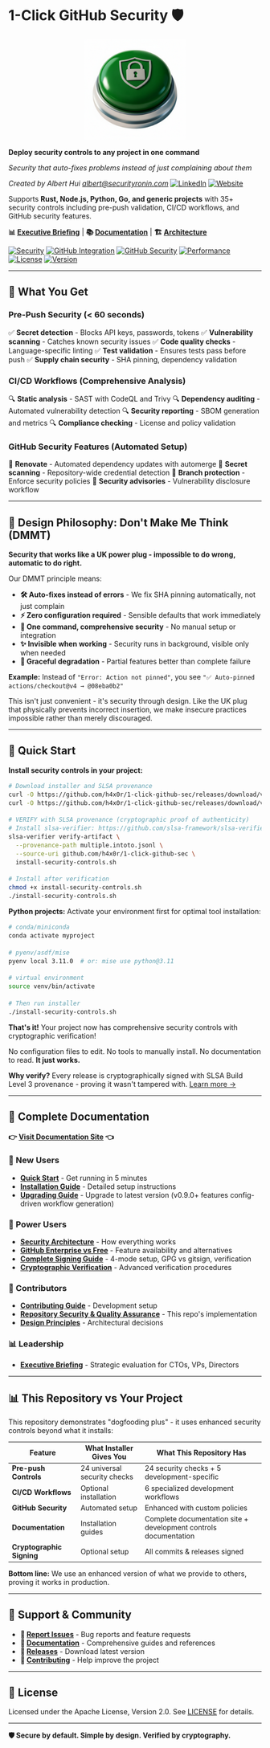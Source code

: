 # 1-Click GitHub Security 🛡️

<div align="center">
  <img src="docs/1-click-github-sec Logo.png" alt="1-Click GitHub Security" width="200">
</div>

**Deploy security controls to any project in one command**

*Security that auto-fixes problems instead of just complaining about them*

*Created by Albert Hui <albert@securityronin.com>* [![LinkedIn](https://img.shields.io/badge/LinkedIn-0077B5?style=flat-square&logo=linkedin&logoColor=white)](https://www.linkedin.com/in/alberthui) [![Website](https://img.shields.io/badge/Website-4285F4?style=flat-square&logo=google-chrome&logoColor=white)](https://www.securityronin.com/)

Supports **Rust, Node.js, Python, Go, and generic projects** with 35+ security controls including pre-push validation, CI/CD workflows, and GitHub security features.

**📊 [Executive Briefing](docs/executive-briefing.md)** | **📚 [Documentation](https://h4x0r.github.io/1-click-github-sec/)** | **🏗️ [Architecture](docs/architecture.md)**

[![Security](https://img.shields.io/badge/Installer%20Provides-35%2B%20Controls-green.svg)](https://h4x0r.github.io/1-click-github-sec/) [![GitHub Integration](https://img.shields.io/badge/Works%20with-GitHub-181717?logo=github&logoColor=white)](https://docs.github.com/en/rest) [![GitHub Security](https://img.shields.io/badge/GitHub%20Security-6%20Features-blue.svg)](https://h4x0r.github.io/1-click-github-sec/) [![Performance](https://img.shields.io/badge/Pre--Push-%3C60s-orange.svg)](https://h4x0r.github.io/1-click-github-sec/) [![License](https://img.shields.io/badge/License-Apache%202.0-blue.svg)](LICENSE) [![Version](https://img.shields.io/badge/Version-v0.9.0-purple.svg)](https://github.com/h4x0r/1-click-github-sec/releases)

---

## 🎯 What You Get

### Pre-Push Security (< 60 seconds)
✅ **Secret detection** - Blocks API keys, passwords, tokens
✅ **Vulnerability scanning** - Catches known security issues
✅ **Code quality checks** - Language-specific linting
✅ **Test validation** - Ensures tests pass before push
✅ **Supply chain security** - SHA pinning, dependency validation

### CI/CD Workflows (Comprehensive Analysis)
🔍 **Static analysis** - SAST with CodeQL and Trivy
🔍 **Dependency auditing** - Automated vulnerability detection
🔍 **Security reporting** - SBOM generation and metrics
🔍 **Compliance checking** - License and policy validation

### GitHub Security Features (Automated Setup)
🤖 **Renovate** - Automated dependency updates with automerge
🔐 **Secret scanning** - Repository-wide credential detection
🔐 **Branch protection** - Enforce security policies
🔐 **Security advisories** - Vulnerability disclosure workflow

---

## 🧠 Design Philosophy: Don't Make Me Think (DMMT)

**Security that works like a UK power plug - impossible to do wrong, automatic to do right.**

Our DMMT principle means:
- **🛠 Auto-fixes instead of errors** - We fix SHA pinning automatically, not just complain
- **⚡ Zero configuration required** - Sensible defaults that work immediately
- **🎯 One command, comprehensive security** - No manual setup or integration
- **✨ Invisible when working** - Security runs in background, visible only when needed
- **🔧 Graceful degradation** - Partial features better than complete failure

**Example:** Instead of `"Error: Action not pinned"`, you see `"✅ Auto-pinned actions/checkout@v4 → @08eba0b2"`

This isn't just convenient - it's security through design. Like the UK plug that physically prevents incorrect insertion, we make insecure practices impossible rather than merely discouraged.

---

## 🚀 Quick Start

**Install security controls in your project:**

```bash
# Download installer and SLSA provenance
curl -O https://github.com/h4x0r/1-click-github-sec/releases/download/v0.9.0/install-security-controls.sh
curl -O https://github.com/h4x0r/1-click-github-sec/releases/download/v0.9.0/multiple.intoto.jsonl

# VERIFY with SLSA provenance (cryptographic proof of authenticity)
# Install slsa-verifier: https://github.com/slsa-framework/slsa-verifier#installation
slsa-verifier verify-artifact \
  --provenance-path multiple.intoto.jsonl \
  --source-uri github.com/h4x0r/1-click-github-sec \
  install-security-controls.sh

# Install after verification
chmod +x install-security-controls.sh
./install-security-controls.sh
```

**Python projects:** Activate your environment first for optimal tool installation:
```bash
# conda/miniconda
conda activate myproject

# pyenv/asdf/mise
pyenv local 3.11.0  # or: mise use python@3.11

# virtual environment
source venv/bin/activate

# Then run installer
./install-security-controls.sh
```

**That's it!** Your project now has comprehensive security controls with cryptographic verification!

No configuration files to edit. No tools to manually install. No documentation to read. **It just works.**

**Why verify?** Every release is cryptographically signed with SLSA Build Level 3 provenance - proving it wasn't tampered with. [Learn more →](https://h4x0r.github.io/1-click-github-sec/cryptographic-verification)

---

## 📖 Complete Documentation

**👉 [Visit Documentation Site](https://h4x0r.github.io/1-click-github-sec/) 👈**

### 🚀 New Users
- **[Quick Start](https://h4x0r.github.io/1-click-github-sec/)** - Get running in 5 minutes
- **[Installation Guide](https://h4x0r.github.io/1-click-github-sec/installation)** - Detailed setup instructions
- **[Upgrading Guide](docs/UPGRADING.md)** - Upgrade to latest version (v0.9.0+ features config-driven workflow generation)

### 🔧 Power Users
- **[Security Architecture](https://h4x0r.github.io/1-click-github-sec/architecture)** - How everything works
- **[GitHub Enterprise vs Free](https://h4x0r.github.io/1-click-github-sec/github-enterprise-comparison)** - Feature availability and alternatives
- **[Complete Signing Guide](https://h4x0r.github.io/1-click-github-sec/signing-guide)** - 4-mode setup, GPG vs gitsign, verification
- **[Cryptographic Verification](https://h4x0r.github.io/1-click-github-sec/cryptographic-verification)** - Advanced verification procedures

### 👥 Contributors
- **[Contributing Guide](https://github.com/h4x0r/1-click-github-sec/blob/main/docs/contributing.md)** - Development setup
- **[Repository Security & Quality Assurance](https://github.com/h4x0r/1-click-github-sec/blob/main/docs/repo-security-and-quality-assurance.md)** - This repo's implementation
- **[Design Principles](https://github.com/h4x0r/1-click-github-sec/blob/main/docs/design-principles.md)** - Architectural decisions

### 📊 Leadership
- **[Executive Briefing](https://h4x0r.github.io/1-click-github-sec/executive-briefing)** - Strategic evaluation for CTOs, VPs, Directors

---

## 📊 This Repository vs Your Project

This repository demonstrates "dogfooding plus" - it uses enhanced security controls beyond what it installs:

| Feature | What Installer Gives You | What This Repository Has |
|---------|-------------------------|--------------------------|
| **Pre-push Controls** | 24 universal security checks | 24 security checks + 5 development-specific |
| **CI/CD Workflows** | Optional installation | 6 specialized development workflows |
| **GitHub Security** | Automated setup | Enhanced with custom policies |
| **Documentation** | Installation guides | Complete documentation site + development controls documentation |
| **Cryptographic Signing** | Optional setup | All commits & releases signed |

**Bottom line:** We use an enhanced version of what we provide to others, proving it works in production.

---

## 💬 Support & Community

- **🐛 [Report Issues](https://github.com/h4x0r/1-click-github-sec/issues)** - Bug reports and feature requests
- **📖 [Documentation](https://h4x0r.github.io/1-click-github-sec/)** - Comprehensive guides and references
- **🔄 [Releases](https://github.com/h4x0r/1-click-github-sec/releases)** - Download latest version
- **🤝 [Contributing](https://github.com/h4x0r/1-click-github-sec/blob/main/docs/contributing.md)** - Help improve the project

---

## 📄 License

Licensed under the Apache License, Version 2.0. See [LICENSE](LICENSE) for details.

---

**🛡️ Secure by default. Simple by design. Verified by cryptography.**